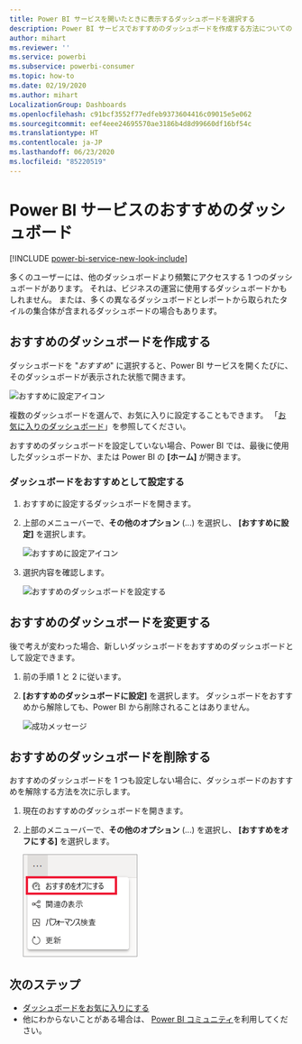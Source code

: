 ```yaml
---
title: Power BI サービスを開いたときに表示するダッシュボードを選択する
description: Power BI サービスでおすすめのダッシュボードを作成する方法についてのドキュメント
author: mihart
ms.reviewer: ''
ms.service: powerbi
ms.subservice: powerbi-consumer
ms.topic: how-to
ms.date: 02/19/2020
ms.author: mihart
LocalizationGroup: Dashboards
ms.openlocfilehash: c91bcf3552f77edfeb9373604416c09015e5e062
ms.sourcegitcommit: eef4eee24695570ae3186b4d8d99660df16bf54c
ms.translationtype: HT
ms.contentlocale: ja-JP
ms.lasthandoff: 06/23/2020
ms.locfileid: "85220519"
---
```

# <a name="featured-dashboards-in-the-power-bi-service"></a>Power BI サービスのおすすめのダッシュボード

[!INCLUDE [power-bi-service-new-look-include](../includes/power-bi-service-new-look-include.md)]

多くのユーザーには、他のダッシュボードより頻繁にアクセスする 1 つのダッシュボードがあります。 それは、ビジネスの運営に使用するダッシュボードかもしれません。 または、多くの異なるダッシュボードとレポートから取られたタイルの集合体が含まれるダッシュボードの場合もあります。

## <a name="create-a-featured-dashboard"></a>おすすめのダッシュボードを作成する
ダッシュボードを "*おすすめ*" に選択すると、Power BI サービスを開くたびに、そのダッシュボードが表示された状態で開きます。 

![おすすめに設定アイコン](./media/end-user-featured/power-bi-dropdown.png)

複数のダッシュボードを選んで、お気に入りに設定することもできます。 「[お気に入りのダッシュボード](end-user-favorite.md)」を参照してください。

おすすめのダッシュボードを設定していない場合、Power BI では、最後に使用したダッシュボードか、または Power BI の **[ホーム]** が開きます。 

### <a name="set-a-dashboard-as-featured"></a>ダッシュボードをおすすめとして設定する


1. おすすめに設定するダッシュボードを開きます。 
2. 上部のメニューバーで、**その他のオプション** (...) を選択し、 **[おすすめに設定]** を選択します。 
   
    ![おすすめに設定アイコン](./media/end-user-featured/power-bi-dropdown.png)
3. 選択内容を確認します。
   
    ![おすすめのダッシュボードを設定する](./media/end-user-featured/power-bi-featured-confirm.png)

## <a name="change-the-featured-dashboard"></a>おすすめのダッシュボードを変更する
後で考えが変わった場合、新しいダッシュボードをおすすめのダッシュボードとして設定できます。

1. 前の手順 1 と 2 に従います。
   
2. **[おすすめのダッシュボードに設定]** を選択します。 ダッシュボードをおすすめから解除しても、Power BI から削除されることはありません。 
   
    ![成功メッセージ](./media/end-user-featured/power-bi-unfeature-new.png)

## <a name="remove-the-featured-dashboard"></a>おすすめのダッシュボードを削除する
おすすめのダッシュボードを 1 つも設定しない場合に、ダッシュボードのおすすめを解除する方法を次に示します。

1. 現在のおすすめのダッシュボードを開きます。
2. 上部のメニューバーで、**その他のオプション** (...) を選択し、 **[おすすめをオフにする]** を選択します。

    ![おすすめのダッシュボードをオフにする操作を選択](./media/end-user-featured/power-bi-unfeature.png)
   
## <a name="next-steps"></a>次のステップ
- [ダッシュボードをお気に入りにする](end-user-favorite.md)    
- 他にわからないことがある場合は、 [Power BI コミュニティ](https://community.powerbi.com/)を利用してください。

